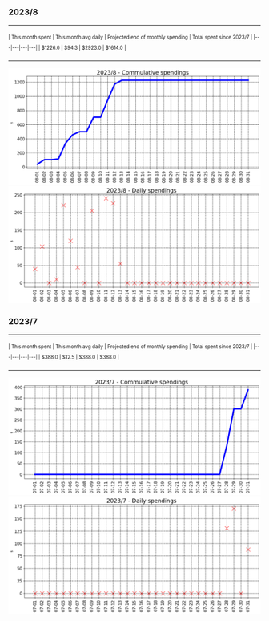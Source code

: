 

### 2023/8


__________________________________
<sub><sup>
| This month spent | This month avg daily | Projected end of monthly spending | Total spent since 2023/7 |
|---|---|---|---|
| $1226.0  |  $94.3  | $2923.0  |  $1614.0  |
</sub></sup>
__________________________________
![graph_8_sum](graph_8_sum.png)
![graph_8_vals](graph_8_vals.png)


### 2023/7


__________________________________
<sub><sup>
| This month spent | This month avg daily | Projected end of monthly spending | Total spent since 2023/7 |
|---|---|---|---|
| $388.0  |  $12.5  | $388.0  |  $388.0  |
</sub></sup>
__________________________________
![graph_7_sum](graph_7_sum.png)
![graph_7_vals](graph_7_vals.png)